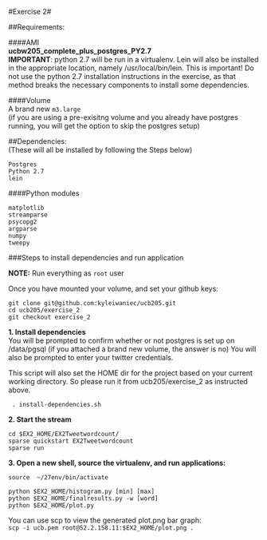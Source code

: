 #Exercise 2#


##Requirements:

####AMI   
__ucbw205_complete_plus_postgres_PY2.7__    
__IMPORTANT__: python 2.7 will be run in a virtualenv. Lein will also be installed in the appropriate location, namely /usr/local/bin/lein. This is important! Do not use the python 2.7 installation instructions in the exercise, as that method breaks the necessary components to install some dependencies.   

####Volume   
A brand new `m3.large`   
(if you are using a pre-exisitng volume and you already have postgres running, you will get the option to skip the postgres setup)

##Dependencies:   
(These will all be installed by following the Steps below)
```
Postgres
Python 2.7
lein
```
####Python modules
```
matplotlib
streamparse
psycopg2
argparse
numpy
tweepy
```

###Steps to install dependencies and run application

__NOTE:__ Run everything as `root` user    

Once you have mounted your volume, and set your github keys:   
```
git clone git@github.com:kyleiwaniec/ucb205.git
cd ucb205/exercise_2
git checkout exercise_2
```

__1. Install dependencies__    
You will be prompted to confirm whether or not postgres is set up on /data/pgsql (if you attached a brand new volume, the answer is no)   You will also be prompted to enter your twitter credentials.

This script will also set the HOME dir for the project based on your current working directory. So please run it from ucb205/exercise_2 as instructed above.

`
. install-dependencies.sh`


__2. Start the stream__
```
cd $EX2_HOME/EX2Tweetwordcount/
sparse quickstart EX2Tweetwordcount
sparse run
```

__3. Open a new shell, source the virtualenv, and run applications:__
```
source  ~/27env/bin/activate   

python $EX2_HOME/histogram.py [min] [max]
python $EX2_HOME/finalresults.py -w [word]
python $EX2_HOME/plot.py

```

You can use scp to view the generated plot.png bar graph:   
`scp -i ucb.pem root@52.2.158.11:$EX2_HOME/plot.png .`



